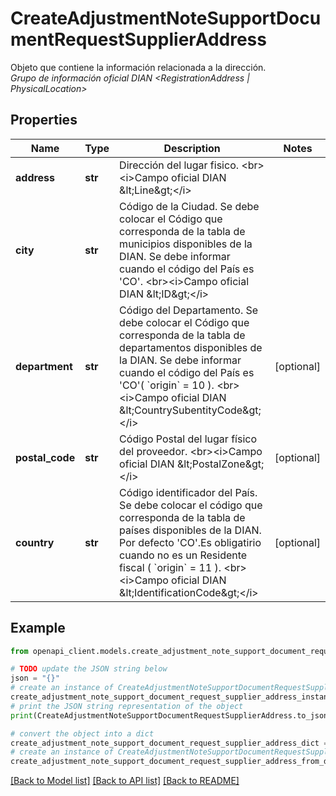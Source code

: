 # CreateAdjustmentNoteSupportDocumentRequestSupplierAddress

Objeto que contiene la información relacionada a la dirección. <br><i>Grupo de información oficial DIAN &lt;RegistrationAddress | PhysicalLocation&gt;</i>

## Properties

Name | Type | Description | Notes
------------ | ------------- | ------------- | -------------
**address** | **str** | Dirección del lugar fisico. &lt;br&gt;&lt;i&gt;Campo oficial DIAN &amp;lt;Line&amp;gt;&lt;/i&gt; | 
**city** | **str** | Código de la Ciudad. Se debe colocar el Código que corresponda de la tabla de municipios disponibles de la DIAN. Se debe informar cuando el código del País es &#39;CO&#39;. &lt;br&gt;&lt;i&gt;Campo oficial DIAN &amp;lt;ID&amp;gt;&lt;/i&gt; | 
**department** | **str** | Código del Departamento. Se debe colocar el Código que corresponda de la tabla de departamentos disponibles de la DIAN. Se debe informar cuando el código del País es &#39;CO&#39;( &#x60;origin&#x60; &#x3D; 10 ). &lt;br&gt;&lt;i&gt;Campo oficial DIAN &amp;lt;CountrySubentityCode&amp;gt;&lt;/i&gt; | [optional] 
**postal_code** | **str** | Código Postal del lugar físico del proveedor. &lt;br&gt;&lt;i&gt;Campo oficial DIAN &amp;lt;PostalZone&amp;gt;&lt;/i&gt; | [optional] 
**country** | **str** | Código identificador del País. Se debe colocar el código que corresponda de la tabla de países disponibles de la DIAN. Por defecto &#39;CO&#39;.Es obligatirio cuando no es un Residente fiscal ( &#x60;origin&#x60; &#x3D; 11 ). &lt;br&gt;&lt;i&gt;Campo oficial DIAN &amp;lt;IdentificationCode&amp;gt;&lt;/i&gt; | [optional] 

## Example

```python
from openapi_client.models.create_adjustment_note_support_document_request_supplier_address import CreateAdjustmentNoteSupportDocumentRequestSupplierAddress

# TODO update the JSON string below
json = "{}"
# create an instance of CreateAdjustmentNoteSupportDocumentRequestSupplierAddress from a JSON string
create_adjustment_note_support_document_request_supplier_address_instance = CreateAdjustmentNoteSupportDocumentRequestSupplierAddress.from_json(json)
# print the JSON string representation of the object
print(CreateAdjustmentNoteSupportDocumentRequestSupplierAddress.to_json())

# convert the object into a dict
create_adjustment_note_support_document_request_supplier_address_dict = create_adjustment_note_support_document_request_supplier_address_instance.to_dict()
# create an instance of CreateAdjustmentNoteSupportDocumentRequestSupplierAddress from a dict
create_adjustment_note_support_document_request_supplier_address_from_dict = CreateAdjustmentNoteSupportDocumentRequestSupplierAddress.from_dict(create_adjustment_note_support_document_request_supplier_address_dict)
```
[[Back to Model list]](../README.md#documentation-for-models) [[Back to API list]](../README.md#documentation-for-api-endpoints) [[Back to README]](../README.md)


